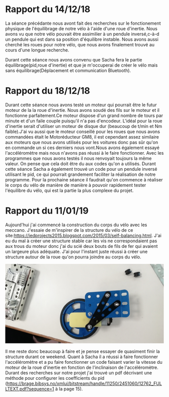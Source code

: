 # Rapport du 14/12/18

La séance précédante nous avont fait des recherches sur le fonctionement physique de l'équilibrage de notre
vélo à l'aide d'une roue d'inertie. Nous avons vu que notre vélo pouvait être assimilier à un pendule inversé,c-à-d un pendule qui est dans sa position d'équilibre instable. Nous avons aussi cherché les roues pour notre vélo, que nous avons finalement trouvé au cours d'une longue recherche. 

Durant cette séance nous avons convenu que Sacha fera le partie équilibrage(pid,roue d'inertie) et que je m'occuperai de créer le vélo mais sans équilibrage(Déplacement et communication Bluetooth).

# Rapport du 18/12/18

Durant cette séance nous avons testé un moteur qui pourrait être le futur moteur de la la roue d'inertie. Nous avons soudé des fils sur le moteur et il fonctionne parfaitement.Ce moteur dispose d'un grand nombre de tours par minute et d'un faile couple puisqu'il n'a pas d'encodeur. L'idéal pour la roue d'inertie serait d'utiliser un moteur de disque dur (beaucoup de t/min et Nm faible).J'ai vu aussi que le moteur conseillé pour les roues que nous avons commandées était le Motoréducteur GM8, il est cependant assez similaire aux moteurs que nous avons utilisés pour les voitures donc pas sûr qu'on en commande un si ces derniers nous vont.Nous avons également essayé l'accéléromètre mais nous n'avons pas réussi à le faire fonctionner. Avec les programmes que nous avons testés il nous renvoyait toujours la même valeur. On pense que cela doit être du aux codes qu'on a utilisés. Durant cette séance Sacha a également trouvé un code pour un pendule inversé utilisant le pid, ce qui pourrait grandement faciliter la réalisation de notre programme. Pour la prochaine séance il faudrait qu'on commence à réaliser le corps du vélo de manière de manière à pouvoir rapidement tester l'équilibre du vélo, qui est la partie la plus complexe du projet. 

# Rapport du 11/01/19

Aujourd'hui j'ai commencé la construction du corps du vélo avec les meccano. J'essaie de m'inspirer de la structure du vélo de ce site:https://iedprojects2015.blogspot.com/2015/03/self-balancing.html. J'ai eu du mal à créer une structure stable car les vis ne correspondaient pas aux trous du moteur donc j'ai du scié deux bouts de fils de fer qui avaient un largeure plus adéquate. J'ai pour l'instant juste réussi à créer une structure autour de la roue qu'on pourra joindre au corps du vélo.

![photo vélo](https://raw.githubusercontent.com/ComfortablyDumb/VeloArduino/master/image_roue.jpg)

Il me reste donc beaucoup à faire et je pense essayer de quasiment finir la structure durant ce weekend.
Quant à Sacha il a réussi à faire fonctionner l'accéléromètre et a pu faire fonctionner un code faisant varier la vitesse du moteur de la roue d'inertie en fonction de l'inclinaison de l'accéléromètre.
Durant des recherches sur notre projet j'ai trouvé un pdf décrivant une méthode pour configurer les coefficients du pid (https://brage.bibsys.no/xmlui/bitstream/handle/11250/2451060/12762_FULLTEXT.pdf?sequence=1 à la page 15).




